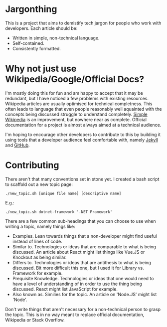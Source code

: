 # Jargonthing
This is a project that aims to demistify tech jargon for people who work with developers. Each article should be:
- Written in simple, non-technical language.
- Self-contained.
- Consistently formatted.

# Why not just use Wikipedia/Google/Official Docs?
I'm mostly doing this for fun and am happy to accept that it may be redundant, but I have noticed a few problems with existing resources. Wikipedia articles are usually optimised for technical completness. This often leads to language that even people reasonably well aquainted with the concepts being discussed struggle to understand completely. [Simple Wikipedia](simple.wikipedia.org) is an improvement, but nowhere near as complete. Official documentation for a project is almost always aimed at a technical audience.

I'm hoping to encourage other developers to contribute to this by building it using tools that a developer audience feel comfortable with, namely [Jekyll](https://jekyll.org) and [GitHub](https://github.com).

# Contributing
There aren't that many conventions set in stone yet. I created a bash script to scaffold out a new topic page:
```
./new_topic.sh [unique file name] [descriptive name]
```
E.g.:
```
./new_topic.sh dotnet-framework '.NET Framework'
```

There are a few common sub-headings that you can choose to use when writing a topic, namely things like:
- Examples. Lean towards things that a non-developer might find useful instead of lines of code.
- Similar to. Technologies or ideas that are comparable to what is being discussed. An article about React might list things like Vue.JS or Knockout as being similar.
- Differs to. Technologies or ideas that are antithesis to what is being discussed. Bit more difficult this one, but I used it for Library vs. Framework for example.
- Prequisite Knowledge. Technologies or ideas that one would need to have a level of understanding of in order to use the thing being discussed. React might list JavaScript for example.
- Also known as. Similies for the topic. An article on 'Node.JS' might list 'Node'.

Don't write things that aren't necessary for a non-technical person to grasp the topic. This is in no way meant to replace official documentation, Wikipedia or Stack Overflow.
